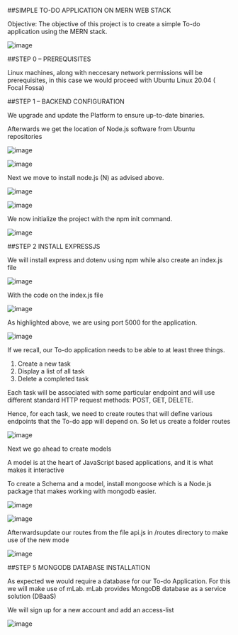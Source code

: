 
##SIMPLE TO-DO APPLICATION ON MERN WEB STACK

Objective: The objective of this project is to create a simple To-do application using the MERN stack.

![image](https://user-images.githubusercontent.com/24277138/128539492-d72a9b5d-2ed9-40c8-b03c-edf5128a3e61.png)

##STEP 0 – PREREQUISITES

Linux machines, along with neccesary network permissions will be prerequisites, in this case we would proceed with Ubuntu Linux 20.04 ( Focal Fossa)

##STEP 1 – BACKEND CONFIGURATION

We upgrade and update the Platform to ensure up-to-date binaries.

Afterwards we get the location of Node.js software from Ubuntu repositories

![image](https://user-images.githubusercontent.com/24277138/128547479-027a3d85-5730-4147-812d-a38c3dfb7e22.png)

![image](https://user-images.githubusercontent.com/24277138/128547907-8b14afd3-b768-4a7b-9fc1-d652d9b6baf4.png)

Next we move to install node.js (N) as advised above.

![image](https://user-images.githubusercontent.com/24277138/128548966-69cd64ba-f095-4dd6-8d90-9e9180658cc2.png)

![image](https://user-images.githubusercontent.com/24277138/128573720-c80e402a-b5ae-41a4-abd7-85378a5b13e9.png)

We now initialize the project with the npm init command.

![image](https://user-images.githubusercontent.com/24277138/128576293-37ccdb28-ad65-4ca6-8165-11cee58b7f60.png)


##STEP 2 INSTALL EXPRESSJS

We will install express and dotenv using npm while also create an index.js file

![image](https://user-images.githubusercontent.com/24277138/128577159-57b1c0ed-0e04-451c-9c36-0940fbb65c5b.png)

With the code on the index.js file

![image](https://user-images.githubusercontent.com/24277138/128577693-6f589b15-575f-4199-b33f-f9350e68ac4d.png)

As highlighted above, we are using port 5000 for the application.

![image](https://user-images.githubusercontent.com/24277138/128577860-1ab06cda-9291-4212-b10b-4f328ae151f1.png)

If we recall, our To-do application needs to be able to at least three things.

1) Create a new task
2) Display a list of all task
3) Delete a completed task

Each task will be associated with some particular endpoint and will use different standard HTTP request methods: POST, GET, DELETE.

Hence, for each task, we need to create routes that will define various endpoints that the To-do app will depend on. So let us create a folder routes

![image](https://user-images.githubusercontent.com/24277138/128578982-52c65d2d-0416-43a1-8087-fccc3d1c18b7.png)

Next we go ahead to create models

A model is at the heart of JavaScript based applications, and it is what makes it interactive

To create a Schema and a model, install mongoose which is a Node.js package that makes working with mongodb easier.

![image](https://user-images.githubusercontent.com/24277138/128581621-9e638cbf-5554-455b-b87e-7b50c76e598d.png)

![image](https://user-images.githubusercontent.com/24277138/128582558-6733d868-1826-4a63-bd93-bc6df079f18c.png)

Afterwardsupdate our routes from the file api.js in /routes directory to make use of the new mode

![image](https://user-images.githubusercontent.com/24277138/128582862-e1d19dfc-bd86-4b13-ae9c-3ea8b0abccd6.png)


##STEP 5 MONGODB DATABASE INSTALLATION

As expected we would require a database for our To-do Application. For this we will make use of mLab. mLab provides MongoDB database as a service solution (DBaaS)

We will sign up for a new account and add an access-list

![image](https://user-images.githubusercontent.com/24277138/128583727-8f977794-4be5-4d2e-aacb-a532f2c51095.png)



